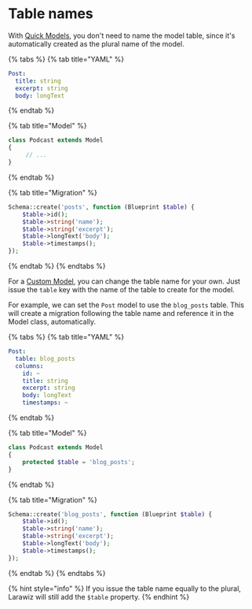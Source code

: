 # Table names

With [Quick Models](./#quick-model), you don't need to name the model table, since it's automatically created as the plural name of the model.

{% tabs %}
{% tab title="YAML" %}
```yaml
Post:
  title: string
  excerpt: string
  body: longText
```
{% endtab %}

{% tab title="Model" %}
```php
class Podcast extends Model
{
     // ...
}
```
{% endtab %}

{% tab title="Migration" %}
```php
Schema::create('posts', function (Blueprint $table) {
    $table->id();
    $table->string('name');
    $table->string('excerpt');
    $table->longText('body');
    $table->timestamps();
});
```
{% endtab %}
{% endtabs %}

For a [Custom Model](./#custom-model), you can change the table name for your own. Just issue the `table` key with the name of the table to create for the model.

For example, we can set the `Post` model to use the `blog_posts` table. This will create a migration following the table name and reference it in the Model class, automatically.

{% tabs %}
{% tab title="YAML" %}
```yaml
Post:
  table: blog_posts
  columns:
    id: ~
    title: string
    excerpt: string
    body: longText
    timestamps: ~
```
{% endtab %}

{% tab title="Model" %}
```php
class Podcast extends Model
{
    protected $table = 'blog_posts';
}
```
{% endtab %}

{% tab title="Migration" %}
```php
Schema::create('blog_posts', function (Blueprint $table) {
    $table->id();
    $table->string('name');
    $table->string('excerpt');
    $table->longText('body');
    $table->timestamps();
});
```
{% endtab %}
{% endtabs %}

{% hint style="info" %}
If you issue the table name equally to the plural, Larawiz will still add the `$table` property.
{% endhint %}


